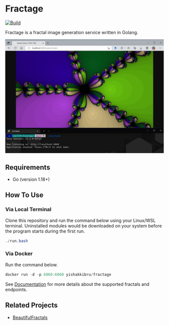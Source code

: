 # Fractage

[![Build](https://github.com/yishakk/fractage/actions/workflows/build.yaml/badge.svg)](https://github.com/yishakk/fractage/actions/workflows/build.yaml)

Fractage is a fractal image generation service written in Golang.

![Newton basin fractal generation with fractage](assets/readme-0.png)

## Requirements

+ Go (version 1.18+)

## How To Use

### Via Local Terminal

Clone this repository and run the command below using your Linux/WSL terminal. Uninstalled modules would be downloaded on your system before the program starts during the first run.

```powershell
./run.bash
```

### Via Docker

Run the command below.

``` powershell
docker run -d -p 6060:6060 yishakkibru/fractage
```

See [Documentation](DOCUMENTATION.md) for more details about the supported fractals and endpoints.

## Related Projects

+ [BeautifulFractals](https://github.com/alex-titarenko/beautifulfractals)
